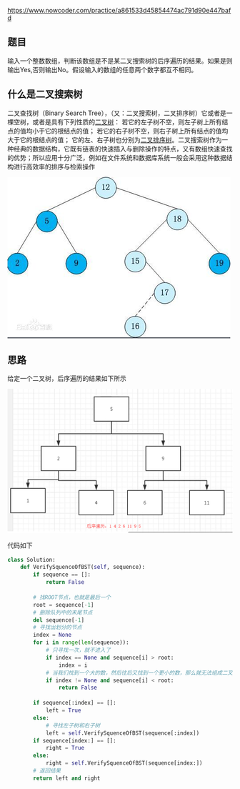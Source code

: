 https://www.nowcoder.com/practice/a861533d45854474ac791d90e447bafd

## 题目

输入一个整数数组，判断该数组是不是某二叉搜索树的后序遍历的结果。如果是则输出Yes,否则输出No。假设输入的数组的任意两个数字都互不相同。

## 什么是二叉搜索树

二叉查找树（Binary Search Tree），（又：二叉搜索树，二叉排序树）它或者是一棵空树，或者是具有下列性质的[二叉树](https://baike.baidu.com/item/二叉树/1602879)： 若它的左子树不空，则左子树上所有结点的值均小于它的根结点的值； 若它的右子树不空，则右子树上所有结点的值均大于它的根结点的值； 它的左、右子树也分别为[二叉排序树](https://baike.baidu.com/item/二叉排序树/10905079)。二叉搜索树作为一种经典的数据结构，它既有链表的快速插入与删除操作的特点，又有数组快速查找的优势；所以应用十分广泛，例如在文件系统和数据库系统一般会采用这种数据结构进行高效率的排序与检索操作

![image-20200531202449227](images/image-20200531202449227.png)

## 思路

给定一个二叉树，后序遍历的结果如下所示

![image-20200531203027879](images/image-20200531203027879.png)

代码如下

```python
class Solution:
    def VerifySquenceOfBST(self, sequence):
        if sequence == []:
            return False

        # 找ROOT节点，也就是最后一个
        root = sequence[-1]
        # 删除队列中的末尾节点
        del sequence[-1]
        # 寻找出划分的节点
        index = None
        for i in range(len(sequence)):
            # 只寻找一次，就不进入了
            if index == None and sequence[i] > root:
                index = i
            # 当我们找到一个大的数，然后往后又找到一个更小的数，那么就无法组成二叉搜索树
            if index != None and sequence[i] < root:
                return False

        if sequence[:index] == []:
            left = True
        else:
            # 寻找左子树和右子树
            left = self.VerifySquenceOfBST(sequence[:index])
        if sequence[index:] == []:
            right = True
        else:
            right = self.VerifySquenceOfBST(sequence[index:])
        # 返回结果
        return left and right
```

